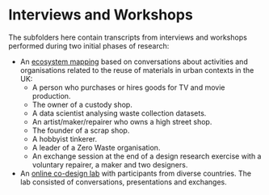 # Interviews and Workshops

The subfolders here contain transcripts from interviews and workshops performed during two initial phases of research:

- An [ecosystem mapping](ecosystem) based on conversations about activities and organisations related to the reuse of materials in urban contexts in the UK:
	- A person who purchases or hires goods for TV and movie production.
	- The owner of a custody shop.
	- A data scientist analysing waste collection datasets.
	- An artist/maker/repairer who owns a high street shop.
	- The founder of a scrap shop.
	- A hobbyist tinkerer.
	- A leader of a Zero Waste organisation.
	- An exchange session at the end of a design research exercise with a voluntary repairer, a maker and two designers.
- An [online co-design lab](reuse-city-lab) with participants from diverse countries. The lab consisted of conversations, presentations and exchanges.